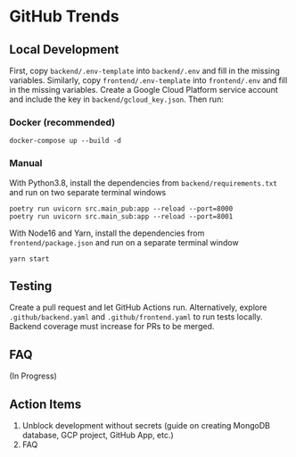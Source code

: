 # GitHub Trends

## Local Development

First, copy `backend/.env-template` into `backend/.env` and fill in the missing variables. Similarly, copy `frontend/.env-template` into `frontend/.env` and fill in the missing variables. Create a Google Cloud Platform service account and include the key in `backend/gcloud_key.json`. Then run:

### Docker (recommended)

```
docker-compose up --build -d
```

### Manual

With Python3.8, install the dependencies from `backend/requirements.txt` and run on two separate terminal windows

```
poetry run uvicorn src.main_pub:app --reload --port=8000
poetry run uvicorn src.main_sub:app --reload --port=8001
```

With Node16 and Yarn, install the dependencies from `frontend/package.json` and run on a separate terminal window

```
yarn start
```

## Testing

Create a pull request and let GitHub Actions run. Alternatively, explore `.github/backend.yaml` and `.github/frontend.yaml` to run tests locally. Backend coverage must increase for PRs to be merged.

## FAQ

(In Progress)

## Action Items

1. Unblock development without secrets (guide on creating MongoDB database, GCP project, GitHub App, etc.)
2. FAQ
